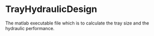 # TrayHydraulicDesign
The matlab executable file which is to calculate the tray size and the hydraulic performance.
